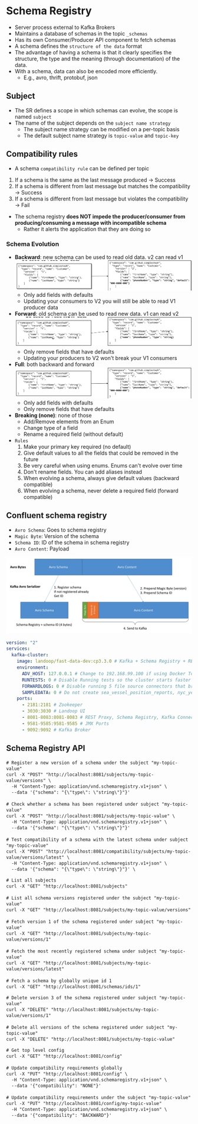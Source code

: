 # Schema Registry

- Server process external to Kafka Brokers
- Maintains a database of schemas in the topic `_schemas`
- Has its own Consumer/Producer API component to fetch schemas
- A schema defines the `structure of the data` format
- The advantage of having a schema is that it clearly specifies the structure, the type and the meaning (through documentation) of the data.
- With a schema, data can also be encoded more efficiently.
  - E.g., avro, thrift, protobuf, json

## Subject

- The SR defines a scope in which schemas can evolve, the scope is named `subject`
- The name of the subject depends on the `subject name strategy`
  - The subject name strategy can be modified on a per-topic basis
  - The default subject name strategy is `topic-value` and `topic-key`

## Compatibility rules

- A schema `compatibility rule` can be defined per topic

1. If a schema is the same as the last message produced -> Success
1. If a schema is different from last message but matches the compatibility -> Success
1. If a schema is different from last message but violates the compatibility -> Fail

- The schema registry **does NOT impede the producer/consumer from producing/consuming a message with incompatible schema**
  - Rather it alerts the application that they are doing so

### Schema Evolution

- **Backward**: new schema can be used to read old data. v2 can read v1
  ![Backward compatibility](./images/backward-compatibility.png)
  - Only add fields with defaults
  - Updating your consumers to V2 you will still be able to read V1 producer data
- **Forward**: old schema can be used to read new data. v1 can read v2
  ![Forward compatibility](./images/forward-compatibility.png)
  - Only remove fields that have defaults
  - Updating your producers to V2 won't break your V1 consumers
- **Full**: both backward and forward
  ![Full compatibility](./images/full-compatibility.png)
  - Only add fields with defaults
  - Only remove fields that have defaults
- **Breaking (none)**: none of those
  - Add/Remove elements from an Enum
  - Change type of a field
  - Rename a required field (without default)
- `Rules`
  1. Make your primary key required (no default)
  1. Give default values to all the fields that could be removed in the future
  1. Be very careful when using enums. Enums can't evolve over time
  1. Don't rename fields. You can add aliases instead
  1. When evolving a schema, always give default values (backward compatible)
  1. When evolving a schema, never delete a required field (forward compatible)

## Confluent schema registry

- `Avro Schema`: Goes to schema registry
- `Magic Byte`: Version of the schema
- `Schema ID`: ID of the schema in schema registry
- `Avro Content`: Payload

![Kafka Schema Registry](./images/kafka-schema-regsitry.png)

```yaml
version: "2"
services:
  kafka-cluster:
    image: landoop/fast-data-dev:cp3.3.0 # Kafka + Schema Registry + REst Proxy
    environment:
      ADV_HOST: 127.0.0.1 # Change to 192.168.99.100 if using Docker Toolbox
      RUNTESTS: 0 # Disable Running tests so the cluster starts faster
      FORWARDLOGS: 0 # Disable running 5 file source connectors that bring application logs into Kafka topics
      SAMPLEDATA: 0 # Do not create sea_vessel_position_reports, nyc_yellow_taxi_trip_data, reddit_posts topics with sample Avro records.
    ports:
      - 2181:2181 # Zookeeper
      - 3030:3030 # Landoop UI
      - 8081-8083:8081-8083 # REST Proxy, Schema Registry, Kafka Connect ports
      - 9581-9585:9581-9585 # JMX Ports
      - 9092:9092 # Kafka Broker
```

## Schema Registry API

```shell
# Register a new version of a schema under the subject "my-topic-value"
curl -X "POST" "http://localhost:8081/subjects/my-topic-value/versions" \
  -H "Content-Type: application/vnd.schemaregistry.v1+json" \
  --data '{"schema": "{\"type\": \"string\"}"}'

# Check whether a schema has been registered under subject "my-topic-value"
curl -X "POST" "http://localhost:8081/subjects/my-topic-value" \
  -H "Content-Type: application/vnd.schemaregistry.v1+json" \
  --data '{"schema": "{\"type\": \"string\"}"}'

# Test compatibility of a schema with the latest schema under subject "my-topic-value"
curl -X "POST" "http://localhost:8081/compatibility/subjects/my-topic-value/versions/latest" \
  -H "Content-Type: application/vnd.schemaregistry.v1+json" \
  --data '{"schema": "{\"type\": \"string\"}"}' \
```

```shell
# List all subjects
curl -X "GET" "http://localhost:8081/subjects"

# List all schema versions registered under the subject "my-topic-value"
curl -X "GET" "http://localhost:8081/subjects/my-topic-value/versions"

# Fetch version 1 of the schema registered under subject "my-topic-value"
curl -X "GET" "http://localhost:8081/subjects/my-topic-value/versions/1"

# Fetch the most recently registered schema under subject "my-topic-value"
curl -X "GET" "http://localhost:8081/subjects/my-topic-value/versions/latest"

# Fetch a schema by globally unique id 1
curl -X "GET" "http://localhost:8081/schemas/ids/1"
```

```shell
# Delete version 3 of the schema registered under subject "my-topic-value"
curl -X "DELETE" "http://localhost:8081/subjects/my-topic-value/versions/1"

# Delete all versions of the schema registered under subject "my-topic-value"
curl -X "DELETE" "http://localhost:8081/subjects/my-topic-value"
```

```shell
# Get top level config
curl -X "GET" "http://localhost:8081/config"

# Update compatibility requirements globally
curl -X "PUT" "http://localhost:8081/config" \
  -H "Content-Type: application/vnd.schemaregistry.v1+json" \
  --data '{"compatibility": "NONE"}'

# Update compatibility requirements under the subject "my-topic-value"
curl -X "PUT" "http://localhost:8081/config/my-topic-value"
  -H "Content-Type: application/vnd.schemaregistry.v1+json" \
  --data '{"compatibility": "BACKWARD"}'
```
